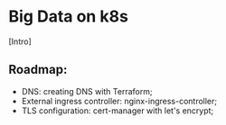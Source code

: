 # Big Data on k8s
[Intro]

## Roadmap:
* DNS: creating DNS with Terraform;
* External ingress controller: nginx-ingress-controller;
* TLS configuration: cert-manager with let's encrypt;
